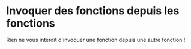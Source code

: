 
# Invoquer des fonctions depuis les fonctions #

Rien ne vous interdit d'invoquer une fonction depuis une autre fonction !

